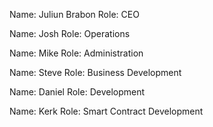 Name: Juliun Brabon
Role: CEO

Name: Josh
Role: Operations

Name: Mike
Role: Administration

Name: Steve
Role: Business Development

Name: Daniel
Role: Development

Name: Kerk
Role: Smart Contract Development
